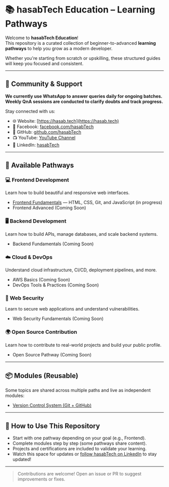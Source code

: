 # 📚 hasabTech Education – Learning Pathways

Welcome to **hasabTech Education**!  
This repository is a curated collection of beginner-to-advanced **learning pathways** to help you grow as a modern developer.

Whether you're starting from scratch or upskilling, these structured guides will keep you focused and consistent.

---

## 💬 Community & Support

**We currently use WhatsApp to answer queries daily for ongoing batches.**  
**Weekly QnA sessions are conducted to clarify doubts and track progress.**

Stay connected with us:

- 🌐 Website: [https://hasab.tech](https://hasab.tech)
- 📘 Facebook: [facebook.com/hasabTech](https://www.facebook.com/hasabTech)
- 🐙 GitHub: [github.com/hasabTech](https://github.com/hasabTech)
- 📺 YouTube: [YouTube Channel](https://www.youtube.com/channel/UCoV4j9Teot3uWDGlIPJ0GPA)
- 💼 LinkedIn: [hasabTech](https://www.linkedin.com/company/80248667/admin/dashboard/)

---

## 🚀 Available Pathways

### 💻 Frontend Development
Learn how to build beautiful and responsive web interfaces.
- [Frontend Fundamentals](./frontend-fundamentals/README.md) — HTML, CSS, Git, and JavaScript (in progress)
- Frontend Advanced (Coming Soon)

### 🖥️ Backend Development
Learn how to build APIs, manage databases, and scale backend systems.
- Backend Fundamentals (Coming Soon)

### ☁️ Cloud & DevOps
Understand cloud infrastructure, CI/CD, deployment pipelines, and more.
- AWS Basics (Coming Soon)
- DevOps Tools & Practices (Coming Soon)

### 🔐 Web Security
Learn to secure web applications and understand vulnerabilities.
- Web Security Fundamentals (Coming Soon)

### 🌍 Open Source Contribution
Learn how to contribute to real-world projects and build your public profile.
- Open Source Pathway (Coming Soon)

---

## 📦 Modules (Reusable)
Some topics are shared across multiple paths and live as independent modules:

- [Version Control System (Git + GitHub)](./modules/version-control-system-git-github.md)

---

## 🧠 How to Use This Repository

- Start with one pathway depending on your goal (e.g., Frontend).
- Complete modules step by step (some pathways share content).
- Projects and certifications are included to validate your learning.
- Watch this space for updates or [follow hasabTech on LinkedIn](https://www.linkedin.com/company/hasabTech) to stay updated!

---

> Contributions are welcome! Open an issue or PR to suggest improvements or fixes.
